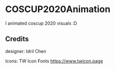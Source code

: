 # COSCUP2020Animation
I animated coscup 2020 visuals :D

## Credits
designer: Idril Chen

Icons: TW Icon Fonts https://www.twicon.page
